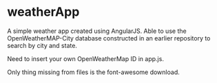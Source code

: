 # weatherApp
A simple weather app created using AngularJS. Able to use the OpenWeatherMAP-City database constructed in an earlier repository to search by city and state.

Need to insert your own OpenWeatherMap ID in app.js.

Only thing missing from files is the font-awesome download. 
